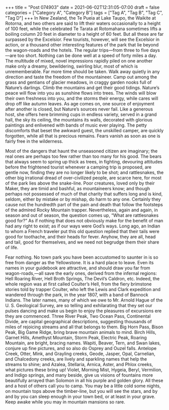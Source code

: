 +++
title = "Post 074903"
date = 2021-06-02T12:31:05-07:00
draft = false
categories = ["Category A", "Category B"]
tags = ["Tag A", "Tag B", "Tag C", "Tag D"]
+++
In New Zealand, the Te Pueia at Lake Taupo, the Waikite at Rotorna, and two others are said to lift their waters occasionally to a height of 100 feet, while the celebrated Te Tarata at Rotomahana sometimes lifts a boiling column 20 feet in diameter to a height of 60 feet. But all these are far surpassed by the Excelsior. Few tourists, however, will see the Excelsior in action, or a thousand other interesting features of the park that lie beyond the wagon-roads and the hotels. The regular trips—from three to five days—are too short. Nothing can be done well at a speed of forty miles a day. The multitude of mixed, novel impressions rapidly piled on one another make only a dreamy, bewildering, swirling blur, most of which is unrememberable. Far more time should be taken. Walk away quietly in any direction and taste the freedom of the mountaineer. Camp out among the grass and gentians of glacier meadows, in craggy garden nooks full of Nature’s darlings. Climb the mountains and get their good tidings. Nature’s peace will flow into you as sunshine flows into trees. The winds will blow their own freshness into you, and the storms their energy, while cares will drop off like autumn leaves. As age comes on, one source of enjoyment after another is closed, but Nature’s sources never fail. Like a generous host, she offers here brimming cups in endless variety, served in a grand hall, the sky its ceiling, the mountains its walls, decorated with glorious paintings and enlivened with bands of music ever playing. The petty discomforts that beset the awkward guest, the unskilled camper, are quickly forgotten, while all that is precious remains. Fears vanish as soon as one is fairly free in the wilderness.

Most of the dangers that haunt the unseasoned citizen are imaginary; the real ones are perhaps too few rather than too many for his good. The bears that always seem to spring up thick as trees, in fighting, devouring attitudes before the frightened tourist whenever a camping trip is proposed, are gentle now, finding they are no longer likely to be shot; and rattlesnakes, the other big irrational dread of over-civilized people, are scarce here, for most of the park lies above the snake-line. Poor creatures, loved only by their Maker, they are timid and bashful, as mountaineers know; and though perhaps not possessed of much of that charity that suffers long and is kind, seldom, either by mistake or by mishap, do harm to any one. Certainly they cause not the hundredth part of the pain and death that follow the footsteps of the admired Rocky Mountain trapper. Nevertheless, again and again, in season and out of season, the question comes up, “What are rattlesnakes good for?” As if nothing that does not obviously make for the benefit of man had any right to exist; as if our ways were God’s ways. Long ago, an Indian to whom a French traveler put this old question replied that their tails were good for toothache, and their heads for fever. Anyhow, they are all, head and tail, good for themselves, and we need not begrudge them their share of life.

Fear nothing. No town park you have been accustomed to saunter in is so free from danger as the Yellowstone. It is a hard place to leave. Even its names in your guidebook are attractive, and should draw you far from wagon-roads,—all save the early ones, derived from the infernal regions: Hell Roaring River, Hell Broth Springs, The Devil’s Caldron, etc. Indeed, the whole region was at first called Coulter’s Hell, from the fiery brimstone stories told by trapper Coulter, who left the Lewis and Clark expedition and wandered through the park, in the year 1807, with a band of Bannock Indians. The later names, many of which we owe to Mr. Arnold Hague of the U. S. Geological Survey, are so telling and exhilarating that they set our pulses dancing and make us begin to enjoy the pleasures of excursions ere they are commenced. Three River Peak, Two Ocean Pass, Continental Divide, are capital geographical descriptions, suggesting thousands of miles of rejoicing streams and all that belongs to them. Big Horn Pass, Bison Peak, Big Game Ridge, bring brave mountain animals to mind. Birch Hills, Garnet Hills, Amethyst Mountain, Storm Peak, Electric Peak, Roaring Mountain, are bright, bracing names. Wapiti, Beaver, Tern, and Swan lakes, conjure up fine pictures, and so also do Osprey and Ouzel falls. Antelope Creek, Otter, Mink, and Grayling creeks, Geode, Jasper, Opal, Carnelian, and Chalcedony creeks, are lively and sparkling names that help the streams to shine; and Azalea, Stellaria, Arnica, Aster, and Phlox creeks, what pictures these bring up! Violet, Morning Mist, Hygeia, Beryl, Vermilion, and Indigo springs, and many beside, give us visions of fountains more beautifully arrayed than Solomon in all his purple and golden glory. All these and a host of others call you to camp. You may be a little cold some nights, on mountain tops above the timber-line, but you will see the stars, and by and by you can sleep enough in your town bed, or at least in your grave. Keep awake while you may in mountain mansions so rare.
